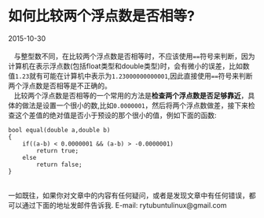 # 如何比较两个浮点数是否相等?
2015-10-30 <br />     
&nbsp;&nbsp;&nbsp;与整型数不同，在比较两个浮点数是否相等时，不应该使用`==`符号来判断，因为计算机在表示浮点数(包括float类型和double类型)时，会有微小的误差，比如数值`1.23`就有可能在计算机中表示为`1.23000000000001`,因此直接使用`==`符号来判断两个浮点数是否相等是不正确的。      
&nbsp;&nbsp;&nbsp;比较两个浮点数是否相等的一个常用的方法是**检查两个浮点数是否足够靠近**，具体的做法是设置一个很小的数,比如`0.0000001`，然后将两个浮点数做差，接下来检查这个差值的绝对值是否小于预设的那个很小的值，例如下面的函数:     

    bool equal(double a,double b)
    {
    	if((a-b) < 0.0000001 && (a-b) > -0.0000001)
    		return true;
    	else
    		return false;
    }

<br />     
一如既往，如果你对文章中的内容有任何疑问，或者是发现文章中有任何错误，都可以通过下面的地址发邮件告诉我.    
E-mail: rytubuntulinux@gmail.com   <br /><br />     

